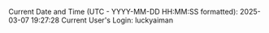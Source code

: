 Current Date and Time (UTC - YYYY-MM-DD HH:MM:SS formatted): 2025-03-07 19:27:28
Current User's Login: luckyaiman
